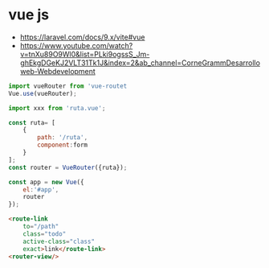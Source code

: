 # vue js
* https://laravel.com/docs/9.x/vite#vue
* https://www.youtube.com/watch?v=tnXu89O9Wl0&list=PLki9ogssS_Jm-ghEkgDGeKJ2VLT31Tk1J&index=2&ab_channel=CorneGrammDesarrolloweb-Webdevelopment



```js
import vueRouter from 'vue-routet
Vue.use(vueRouter);

import xxx from 'ruta.vue';

const ruta= [
    {
        path: '/ruta',
        component:form
    }
];
const router = VueRouter({ruta});

const app = new Vue({
    el:'#app',
    router
});
```
```html
<route-link
    to="/path"
    class="todo"
    active-class="class"
    exact>link</route-link>
<router-view/>